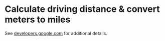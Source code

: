 # Calculate driving distance & convert meters to miles

See [developers.google.com](https://developers.google.com/apps-script/samples/custom-functions/calculate-driving-distance) for additional details.

